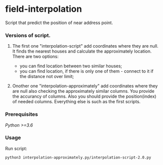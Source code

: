 # field-interpolation
Script that predict the position of near address point.

### Versions of script. 

1) The first one "interpolation-script" add coordinates where they are null. It finds the nearest houses and calculate the approximately location. There are two options: 
    - you can find location between two similar houses;
    - you can find location, if there is only one of them - connect to it if the distance not over limit;
  
2) Onother one "interpolation-approximately" add coordinates where they are null also checking the approximately similar columns. You provide the accurancy of columns. Also you should provide the position(index) of needed columns. Everything else is such as the first scripts.

### Prerequisites

*Python >=3.6*

### Usage

Run script:
```
python3 interpolation-approximately.py/interpolation-script-2.0.py
```